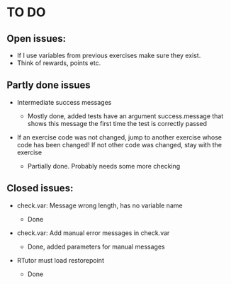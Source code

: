 TO DO
========================================================

## Open issues:

- If I use variables from previous exercises make sure they exist.
- Think of rewards, points etc.

## Partly done issues

- Intermediate success messages
  - Mostly done, added tests have an argument success.message that shows this message the first time the test is correctly passed
  
- If an exercise code was not changed, jump to another exercise whose code has been changed! If not other code was changed, stay with the exercise
  - Partially done. Probably needs some more checking


## Closed issues:

- check.var: Message wrong length, has no variable name
  - Done
- check.var: Add manual error messages in check.var
  - Done, added parameters for manual messages

- RTutor must load restorepoint
  - Done
